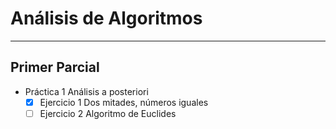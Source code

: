 # Análisis de Algoritmos

---
## Primer Parcial
- Práctica 1
	Análisis a posteriori
	- [x] Ejercicio 1
		Dos mitades, números iguales
	- [ ] Ejercicio 2
		Algoritmo de Euclides